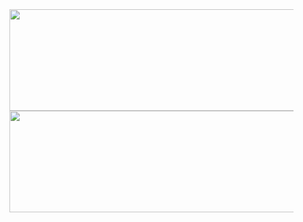 <div id="header" align="center">
  <img src="https://media1.giphy.com/media/MWRiRARGbMKBnErBHX/giphy.gif" width="1080" height="180"/>
  <img src="https://user-images.githubusercontent.com/49580304/110318584-81067880-7fc2-11eb-8391-152d308e7f2b.gif" width="1080" height="180"/>
</div>
